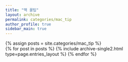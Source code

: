 ```yaml
---
title: "맥 꿀팁"
layout: archive
permalink: categories/mac_tip
author_profile: true
sidebar_main: true
---
```



{% assign posts = site.categories/mac_tip %}    
{% for post in posts %} {% include archive-single2.html type=page.entries_layout %} {% endfor %}